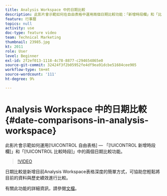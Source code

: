 ```yaml
---
title: Analysis Workspace 中的日期比較
description: 此影片會示範如何在自由表格中運用兩個日期比較功能：「新增時段欄」和「比較時段」。
feature: 行事曆
topics: null
activity: use
doc-type: feature video
team: Technical Marketing
thumbnail: 23985.jpg
kt: 2011
role: User
level: Beginner
exl-id: 2f2ef013-1118-4c78-8877-c294654865e0
source-git-commit: 32424f3f2b05952fe4df9ea91dcbe51684cee905
workflow-type: tm+mt
source-wordcount: '111'
ht-degree: 9%

---
```


# Analysis Workspace 中的日期比較 {#date-comparisons-in-analysis-workspace}

此影片會示範如何運用[!UICONTROL 自由表格] — 「[!UICONTROL 新增時段欄]」和「[!UICONTROL 比較時段]」中的兩個日期比較功能。

>[!VIDEO](https://video.tv.adobe.com/v/23985/?quality=12)

日期比較是新增目前Analysis Workspace表格深度的簡單方式，可協助您輕鬆將目前的資料與歷史績效進行比較。

有關此功能的詳細資訊，請參閱[文檔](https://marketing.adobe.com/resources/help/en_US/analytics/analysis-workspace/time_comparison.html)。
